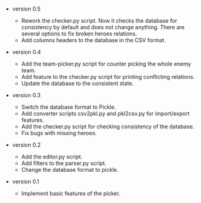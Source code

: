 * version 0.5
  - Rework the checker.py script. Now it checks the database for consistency by default and does not change anything. There are several options to fix broken heroes relations.
  - Add columns headers to the database in the CSV format.

* version 0.4
  - Add the team-picker.py script for counter picking the whole enemy team.
  - Add feature to the checker.py script for printing conflicting relations.
  - Update the database to the consistent state.

* version 0.3
  - Switch the database format to Pickle.
  - Add converter scripts csv2pkl.py and pkl2csv.py for import/export features.
  - Add the checker.py script for checking consistency of the database.
  - Fix bugs with missing heroes.

* version 0.2
  - Add the editor.py script.
  - Add filters to the parser.py script.
  - Change the database format to pickle.

* version 0.1
  - Implement basic features of the picker.
